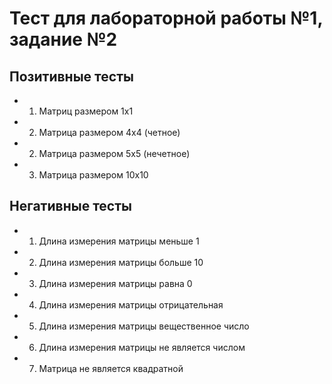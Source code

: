 #  Тест для лабораторной работы №1, задание №2

## Позитивные тесты
- 1. Матриц размером 1х1  
- 2. Матрица размером 4х4 (четное)  
- 2. Матрица размером 5х5 (нечетное)  
- 3. Матрица размером 10х10  


## Негативные тесты
- 1. Длина измерения матрицы меньше 1  
- 2. Длина измерения матрицы больше 10  
- 3. Длина измерения матрицы равна 0  
- 4. Длина измерения матрицы отрицательная  
- 5. Длина измерения матрицы вещественное число    
- 6. Длина измерения матрицы не является числом  
- 7. Матрица не является квадратной